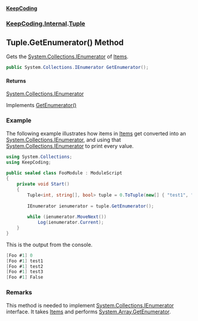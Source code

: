 #### [KeepCoding](index.md 'index')
### [KeepCoding.Internal](KeepCoding.Internal.md 'KeepCoding.Internal').[Tuple](Tuple.md 'KeepCoding.Internal.Tuple')
## Tuple.GetEnumerator() Method
Gets the [System.Collections.IEnumerator](https://docs.microsoft.com/en-us/dotnet/api/System.Collections.IEnumerator 'System.Collections.IEnumerator') of [Items](Tuple.Items.md 'KeepCoding.Internal.Tuple.Items').  
```csharp
public System.Collections.IEnumerator GetEnumerator();
```
#### Returns
[System.Collections.IEnumerator](https://docs.microsoft.com/en-us/dotnet/api/System.Collections.IEnumerator 'System.Collections.IEnumerator')  

Implements [GetEnumerator()](https://docs.microsoft.com/en-us/dotnet/api/System.Collections.IEnumerable.GetEnumerator 'System.Collections.IEnumerable.GetEnumerator')  
### Example
The following example illustrates how items in [Items](Tuple.Items.md 'KeepCoding.Internal.Tuple.Items') get converted into an [System.Collections.IEnumerator](https://docs.microsoft.com/en-us/dotnet/api/System.Collections.IEnumerator 'System.Collections.IEnumerator'), and using that [System.Collections.IEnumerator](https://docs.microsoft.com/en-us/dotnet/api/System.Collections.IEnumerator 'System.Collections.IEnumerator') to print every value.  
```csharp
using System.Collections;  
using KeepCoding;  
  
public sealed class FooModule : ModuleScript  
{  
    private void Start()  
    {  
        Tuple<int, string[], bool> tuple = 0.ToTuple(new[] { "test1", "test2", "test3" }, false);  
              
        IEnumerator ienumerator = tuple.GetEnumerator();  
  
        while (ienumerator.MoveNext())  
            Log(ienumerator.Current);  
    }  
}  
```
  
This is the output from the console.  
```csharp
[Foo #1] 0  
[Foo #1] test1  
[Foo #1] test2  
[Foo #1] test3  
[Foo #1] False  
```
### Remarks
This method is needed to implement [System.Collections.IEnumerator](https://docs.microsoft.com/en-us/dotnet/api/System.Collections.IEnumerator 'System.Collections.IEnumerator') interface. It takes [Items](Tuple.Items.md 'KeepCoding.Internal.Tuple.Items') and performs [System.Array.GetEnumerator](https://docs.microsoft.com/en-us/dotnet/api/System.Array.GetEnumerator 'System.Array.GetEnumerator').  
